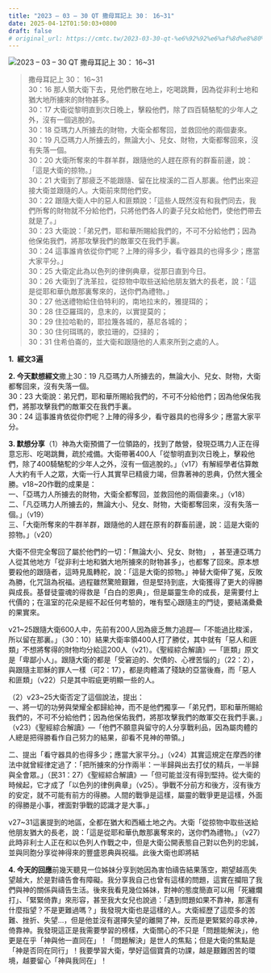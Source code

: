 ```yaml
---
title: "2023 – 03 – 30 QT 撒母耳記上 30： 16~31"
date: 2025-04-12T01:50:03+0800
draft: false
# original_url: https://cmtc.tw/2023-03-30-qt-%e6%92%92%e6%af%8d%e8%80%b3%e8%a8%98%e4%b8%8a-30%ef%bc%9a-1631
---
```


![2023 – 03 – 30 QT 撒母耳記上 30： 16~31](/images/qt.jpg  "2023 – 03 – 30 QT 撒母耳記上 30： 16~31")

> 撒母耳記上 30： 16~31  
> 30：16 那人領大衛下去，見他們散在地上，吃喝跳舞，因為從非利士地和猶大地所擄來的財物甚多。  
> 30：17 大衛從黎明直到次日晚上，擊殺他們，除了四百騎駱駝的少年人之外，沒有一個逃脫的。  
> 30：18 亞瑪力人所擄去的財物，大衛全都奪回，並救回他的兩個妻來。  
> 30：19 凡亞瑪力人所擄去的，無論大小、兒女、財物，大衛都奪回來，沒有失落一個。  
> 30：20 大衛所奪來的牛群羊群，跟隨他的人趕在原有的群畜前邊，說：「這是大衛的掠物。」  
> 30：21 大衛到了那疲乏不能跟隨、留在比梭溪的二百人那裏。他們出來迎接大衛並跟隨的人。大衛前來問他們安。  
> 30：22 跟隨大衛人中的惡人和匪類說：「這些人既然沒有和我們同去，我們所奪的財物就不分給他們，只將他們各人的妻子兒女給他們，使他們帶去就是了。」  
> 30：23 大衛說：「弟兄們，耶和華所賜給我們的，不可不分給他們；因為他保佑我們，將那攻擊我們的敵軍交在我們手裏。  
> 30：24 這事誰肯依從你們呢？上陣的得多少，看守器具的也得多少；應當大家平分。」  
> 30：25 大衛定此為以色列的律例典章，從那日直到今日。  
> 30：26 大衛到了洗革拉，從掠物中取些送給他朋友猶大的長老，說：「這是從耶和華仇敵那裏奪來的，送你們為禮物。」  
> 30：27 他送禮物給住伯特利的，南地拉末的，雅提珥的；  
> 30：28 住亞羅珥的，息末的，以實提莫的；  
> 30：29 住拉哈勒的，耶拉篾各城的，基尼各城的；  
> 30：30 住何珥瑪的，歌拉珊的，亞撻的；  
> 30：31 住希伯崙的，並大衛和跟隨他的人素來所到之處的人。

**1.  經文3遍**

**2. 今天默想經文**撒上30：19 凡亞瑪力人所擄去的，無論大小、兒女、財物，大衛都奪回來，沒有失落一個。  
30：23 大衛說：弟兄們，耶和華所賜給我們的，不可不分給他們；因為他保佑我們，將那攻擊我們的敵軍交在我們手裏。  
30：24 這事誰肯依從你們呢？上陣的得多少，看守器具的也得多少；應當大家平分。

**3. 默想分享**（1）神為大衛預備了一位領路的，找到了敵營，發現亞瑪力人正在得意忘形、吃喝跳舞，疏於戒備。大衛帶著400人「從黎明直到次日晚上，擊殺他們，除了400騎駱駝的少年人之外，沒有一個逃脫的。」（v17）有解經學者估算敵人大約有千人之眾，大衛一行人其實早已精疲力竭，但靠著神的恩典，仍然大獲全勝。v18~20作戰的成果是：  
一、「亞瑪力人所擄去的財物，大衛全都奪回，並救回他的兩個妻來。」（v18）  
二、「凡亞瑪力人所擄去的，無論大小、兒女、財物，大衛都奪回來，沒有失落一個。」（v19）  
三、「大衛所奪來的牛群羊群，跟隨他的人趕在原有的群畜前邊，說：這是大衛的掠物。」（v20）

大衛不但完全奪回了屬於他們的一切：「無論大小、兒女、財物」 ，甚至連亞瑪力人從其他地方「從非利士地和猶大地所擄來的財物甚多」，也都奪了回來。原本想要殺他的跟隨者，這時見風轉舵，說：「這是大衛的掠物。」神替大衛伸了冤，反敗為勝，化咒詛為祝福。過程雖然驚險艱難，但是堅持到底，大衛獲得了更大的得勝與成長。基督徒靈魂的得救是「白白的恩典」，但是屬靈生命的成長，是需要付上代價的；在溫室的花朵是經不起任何考驗的，唯有堅心跟隨主的門徒，要結滿纍纍的果實來。

v21~25跟隨大衛600人中，先前有200人因為疲乏無力追趕—「不能過比梭溪，所以留在那裏。」（30：10）結果大衛率領400人打了勝仗，其中就有「惡人和匪類」不想將奪得的財物均分給這200人（v21）。《聖經綜合解讀》—「匪類」原文是「卑鄙小人」。跟隨大衛的都是「受窘迫的、欠債的、心裡苦惱的」（22：2），與跟隨主耶穌的罪人一樣（可2：17），都是肉體滿了殘缺的亞當後裔，而「惡人和匪類」（v22）只是其中瑕疵更明顯一些的人。

（2）v23~25大衛否定了這個說法，提出：  
一、將一切的功勞與榮耀全都歸給神，而不是他們獨享—「弟兄們，耶和華所賜給我們的，不可不分給他們；因為他保佑我們，將那攻擊我們的敵軍交在我們手裏。」（v23）《聖經綜合解讀》—「他們不願意與留守的人分享戰利品，因為屬肉體的人總是把得勝看作自己努力的結果，卻看不見神的帶領。」

二、提出「看守器具的也得多少；應當大家平分。」（v24）其實這規定在摩西的律法中就曾經律定過了：「把所擄來的分作兩半：一半歸與出去打仗的精兵，一半歸與全會眾。」（民31：27）《聖經綜合解讀》—「但可能並沒有得到堅持。從大衛的時候起，它才成了「以色列的律例典章」（v25）。爭戰不分前方和後方，沒有後方的安定，就不可能有前方的得勝。人間的戰爭是這樣，屬靈的戰爭更是這樣，外面的得勝是小事，裡面對爭戰的認識才是大事。」

v27~31這裏提到的地區，全都在猶大和西緬土地之內。大衛「從掠物中取些送給他朋友猶大的長老，說：「這是從耶和華仇敵那裏奪來的，送你們為禮物。」（v27）此時非利士人正在和以色列人作戰之中，但是大衛公開表態自己對以色列的忠誠，並與同胞分享從神得來的豐盛恩典與祝福。此後大衛也即將結

**4. 今天的回應**前幾天聽見一位姊妹分享到她因為害怕禱告結果落空，期望越高失望越大，於是對禱告會有障礙。我分享我自己也曾有這樣的問題，這實在攔阻了我們與神的關係與禱告生活。後來我看見幾位姊妹，對神的態度簡直可以用「死纏爛打」、「緊緊倚靠」來形容，甚至我大女兒也說過：「遇到問題如果不靠神，那還有什麼指望？不是更難過嗎？」我發現大衛也是這樣的人。大衛經歷了這麼多的苦難、挫折、失望…，但是他並沒有選擇失望的離開了神，反而是更緊緊的尋求神，倚靠神。我發現這正是我需要學習的榜樣，大衛關心的不只是「問題能解決」，他更是在乎「神與他一直同在」！「問題解決」是世人的焦點；但是大衛的焦點是「神是否同在同行」！我要學習大衛，學好這個寶貴的功課，越是艱難困苦的環境，越要留心「神與我同在」！